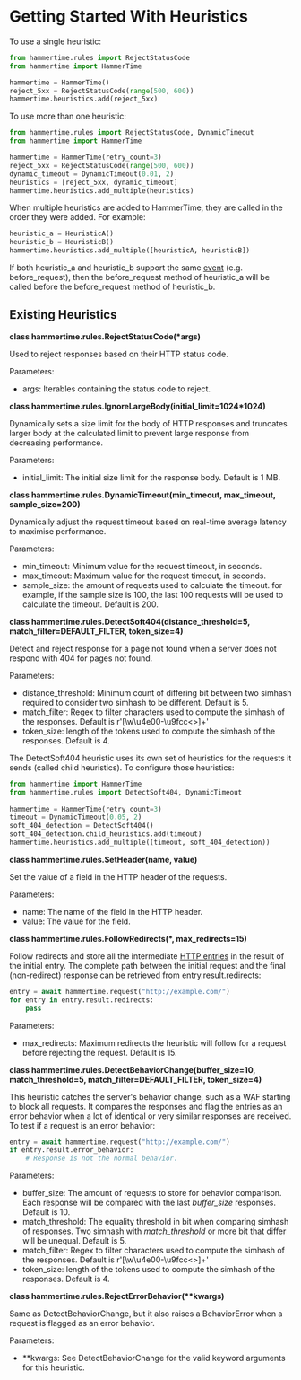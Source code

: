 # Getting Started With Heuristics

To use a single heuristic:

```python
from hammertime.rules import RejectStatusCode
from hammertime import HammerTime

hammertime = HammerTime()
reject_5xx = RejectStatusCode(range(500, 600))
hammertime.heuristics.add(reject_5xx)
```

To use more than one heuristic:

```python
from hammertime.rules import RejectStatusCode, DynamicTimeout
from hammertime import HammerTime

hammertime = HammerTime(retry_count=3)
reject_5xx = RejectStatusCode(range(500, 600))
dynamic_timeout = DynamicTimeout(0.01, 2)
heuristics = [reject_5xx, dynamic_timeout]
hammertime.heuristics.add_multiple(heuristics)
```

When multiple heuristics are added to HammerTime, they are called in the order they were added. For example:

```python
heuristic_a = HeuristicA()
heuristic_b = HeuristicB()
hammertime.heuristics.add_multiple([heuristicA, heuristicB])
```

If both heuristic_a and heuristic_b support the same [event](create_heuristics.md#events) (e.g. before_request), then 
the before_request method of heuristic_a will be called before the before_request method of heuristic_b.


## Existing Heuristics

**class hammertime.rules.RejectStatusCode(\*args)**

Used to reject responses based on their HTTP status code.

Parameters:

* args: Iterables containing the status code to reject.

**class hammertime.rules.IgnoreLargeBody(initial_limit=1024\*1024)**
    
Dynamically sets a size limit for the body of HTTP responses and truncates larger body at the calculated limit to 
prevent large response from decreasing performance.
  
Parameters:

* initial_limit: The initial size limit for the response body. Default is 1 MB.

**class hammertime.rules.DynamicTimeout(min_timeout, max_timeout, sample_size=200)**
    
Dynamically adjust the request timeout based on real-time average latency to maximise performance.
  
Parameters:

* min_timeout: Minimum value for the request timeout, in seconds.
* max_timeout: Maximum value for the request timeout, in seconds.
* sample_size: the amount of requests used to calculate the timeout. for example, if the sample size is 100, the last 
               100 requests will be used to calculate the timeout. Default is 200.

**class hammertime.rules.DetectSoft404(distance_threshold=5, match_filter=DEFAULT_FILTER, token_size=4)**
    
Detect and reject response for a page not found when a server does not respond with 404 for pages not found.
  
Parameters:

* distance_threshold: Minimum count of differing bit between two simhash required to consider two simhash to be 
                      different. Default is 5.
* match_filter: Regex to filter characters used to compute the simhash of the responses. Default is 
                r'[\w\u4e00-\u9fcc<>]+'
* token_size: length of the tokens used to compute the simhash of the responses. Default is 4.

The DetectSoft404 heuristic uses its own set of heuristics for the requests it sends (called child heuristics). To 
configure those heuristics:

```python
from hammertime import HammerTime
from hammertime.rules import DetectSoft404, DynamicTimeout
  
hammertime = HammerTime(retry_count=3)
timeout = DynamicTimeout(0.05, 2)
soft_404_detection = DetectSoft404()
soft_404_detection.child_heuristics.add(timeout)
hammertime.heuristics.add_multiple((timeout, soft_404_detection))
```

**class hammertime.rules.SetHeader(name, value)**

Set the value of a field in the HTTP header of the requests.

Parameters:

* name: The name of the field in the HTTP header.
* value: The value for the field.


**class hammertime.rules.FollowRedirects(\*, max_redirects=15)**

Follow redirects and store all the intermediate [HTTP entries](reference.md#entry) in the result of the initial entry. 
The complete path between the initial request and the final (non-redirect) response can be retrieved from 
entry.result.redirects:
```python
entry = await hammertime.request("http://example.com/")
for entry in entry.result.redirects:
    pass
```

Parameters:

* max_redirects: Maximum redirects the heuristic will follow for a request before rejecting the request. Default is 15.


**class hammertime.rules.DetectBehaviorChange(buffer_size=10, match_threshold=5, match_filter=DEFAULT_FILTER, 
                                              token_size=4)**

This heuristic catches the server's behavior change, such as a WAF starting to block all requests. It compares the 
responses and flag the entries as an error behavior when a lot of identical or very similar responses are received.
To test if a request is an error behavior:
```python
entry = await hammertime.request("http://example.com/")
if entry.result.error_behavior:
    # Response is not the normal behavior.
```

Parameters:

* buffer_size: The amount of requests to store for behavior comparison. Each response will be compared with the last 
               *buffer_size* responses. Default is 10.
* match_threshold: The equality threshold in bit when comparing simhash of responses. Two simhash with *match_threshold*
                   or more bit that differ will be unequal. Default is 5.
* match_filter: Regex to filter characters used to compute the simhash of the responses. Default is 
                r'[\w\u4e00-\u9fcc<>]+'
* token_size: length of the tokens used to compute the simhash of the responses. Default is 4.


**class hammertime.rules.RejectErrorBehavior(\*\*kwargs)**

Same as DetectBehaviorChange, but it also raises a BehaviorError when a request is flagged as an error behavior.

Parameters:

* \*\*kwargs: See DetectBehaviorChange for the valid keyword arguments for this heuristic.
